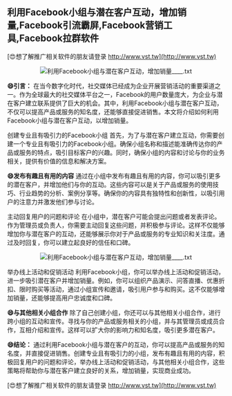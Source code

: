## **利用Facebook小组与潜在客户互动，增加销量,Facebook引流霸屏,Facebook营销工具,Facebook拉群软件**

[😍想了解推广相关软件的朋友请登录 http://www.vst.tw](http://www.vst.tw)

 <center><img src="https://vst.tw/MP4/tuiguang/png/1.png" alt="利用Facebook小组与潜在客户互动，增加销量____.txt"></center>

**😄引言：**
在当今数字化时代，社交媒体已经成为企业开展营销活动的重要渠道之一。作为全球最大的社交媒体平台之一，Facebook的用户数量庞大，为企业与潜在客户建立联系提供了巨大的机会。其中，利用Facebook小组与潜在客户互动，不仅可以提高产品或服务的知名度，还能够直接促进销售。本文将介绍如何利用Facebook小组与潜在客户互动，以增加销量。

创建专业且有吸引力的Facebook小组
首先，为了与潜在客户建立互动，你需要创建一个专业且有吸引力的Facebook小组。确保小组名称和描述能准确传达你的产品或服务的特点，吸引目标客户的兴趣。同时，确保小组的内容和讨论与你的业务相关，提供有价值的信息和解决方案。

**😄发布有趣且有用的内容**
通过在小组中发布有趣且有用的内容，你可以吸引更多的潜在客户，并增加他们与你的互动。这些内容可以是关于产品或服务的使用技巧、行业趋势的分析、案例分享等。确保你的内容具有独特性和创新性，以吸引用户的注意力并激发他们参与讨论。

主动回复用户的问题和评论
在小组中，潜在客户可能会提出问题或者发表评论。作为管理员或负责人，你需要主动回复这些问题，并积极参与评论。这样不仅能够增加你与潜在客户的互动，还能够展示你对于产品或服务的专业知识和关注度。通过及时回复，你可以建立起良好的信任和口碑。

 <center><img src="https://vst.tw/MP4/tuiguang/png/0.png" alt="利用Facebook小组与潜在客户互动，增加销量____.txt"></center>

举办线上活动和促销活动
利用Facebook小组，你可以举办线上活动和促销活动，进一步吸引潜在客户并增加销量。例如，你可以组织产品演示、问答直播、优惠折扣、限时购买等活动，通过小组宣传和邀请，吸引用户参与和购买。这不仅能够增加销量，还能够提高用户忠诚度和口碑。

**😄与其他相关小组合作**
除了自己创建小组，你还可以与其他相关小组合作，进行跨小组的互动和宣传。寻找与你的产品或服务相关的小组，并与其管理员或成员合作，互相介绍和宣传。这样可以扩大你的影响力和知名度，吸引更多潜在客户。

**😄结论：**
通过利用Facebook小组与潜在客户的互动，你可以提高产品或服务的知名度，并直接促进销售。创建专业且有吸引力的小组，发布有趣且有用的内容，积极回复用户的问题和评论，举办线上活动和促销活动，与其他相关小组合作，这些策略将帮助你与潜在客户建立良好的关系，增加销量，实现商业成功。

[😍想了解推广相关软件的朋友请登录 http://www.vst.tw](http://www.vst.tw)



